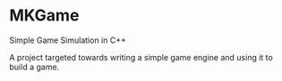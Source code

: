# MKGame
Simple Game Simulation in C++

A project targeted towards writing a simple game engine and using it to build a game.
